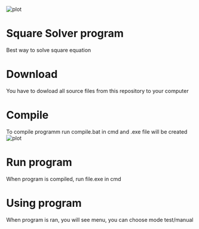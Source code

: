 ![plot](https://cs6.pikabu.ru/avatars/885/v885226-734042827.jpg)
# Square Solver program
Best way to solve square equation

# Download 
You have to dowload all source files from this repository to your computer
# Compile
To compile programm run compile.bat in cmd and .exe file will be created
![plot]([img/compile](https://github.com/CiberMonah/SquareSolver/blob/main_1/img/Compile.png))
# Run program
When program is compiled, run file.exe in cmd
# Using program
When program is ran, you will see menu, you can choose mode test/manual
